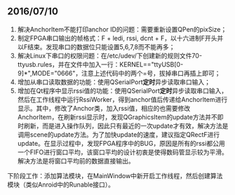 ## 2016/07/10
1. 解决AnchorItem不能打印anchor ID的问题：需要重新设置QPen的pixSize；
2. 制定FPGA串口输出的帧格式：F + ledi, rssi, dcnt + F，以十六进制F开头并以F结束。发现串口的数据位只能设置5,6,7,8而不能再多；
3. 解决Linux下串口的权限问题：在/etc/udev/下创建新的规则文件70-ttyusb.rules，并在文件中加入一行：KERNEL=="ttyUSB[0-9]*",MODE="0666"，注意上述代码中的两个=号，拔掉串口再插上即可；
4. 增加从串口读取数据的功能：使用QSerialPort**定时**异步读取串口输入；
5. 增加在Qt程序中显示rssi值的功能：使用QSerialPort**定时**异步读取串口输入，然后在工作线程中运行RssiWorker，得到anchor值后传递给AnchorItem进行显示。其中，修改了Anchor类，加入rssi值，相应的也需要修改AnchorItem，在刷新rssi显示时，发现QGraphicsItem的update方法并不即时刷新，而是进入操作队列，因此只有最近的一次update才有效，解决方法是调用scene的update方法。为了加快update的速度，建议指定QRectF进行update。在显示过程中，发现FPGA程序中的BUG，原因是所有的rssi都公用一个FIFO进行窗口平均，该窗口平均的设计初衷是使得数码管显示较为平滑。解决方法是将窗口平均前的数据直接输出。

下阶段工作：添加算法模块，在MainWindow中新开启工作线程，然后创建算法模块（类似Anroid中的Runable接口）。